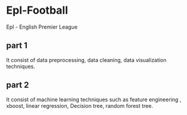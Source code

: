 # Epl-Football
Epl - English Premier League

## part 1
It consist of data preprocessing, data cleaning, data visualization techniques.

## part 2
It consist of machine learning techniques such as feature engineering , xboost, linear regression, Decision tree, random forest tree. 
